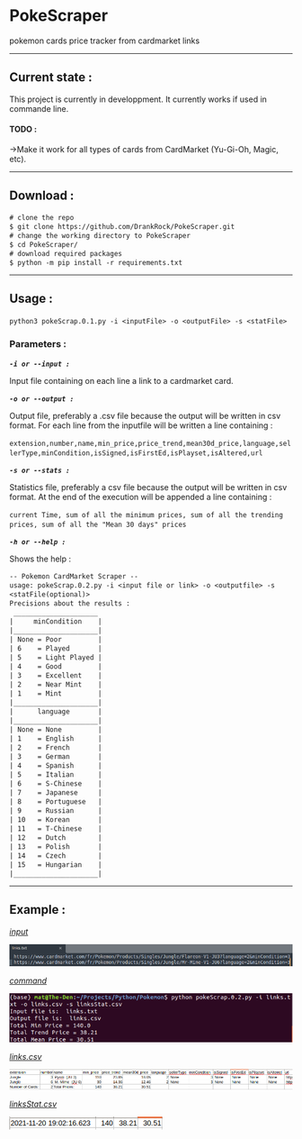 # PokeScraper
pokemon cards price tracker from cardmarket links

---
## Current state :
This project is currently in developpment. It currently works if used in commande line. 
#### TODO :
->Make it work for all types of cards from CardMarket (Yu-Gi-Oh, Magic, etc). 

---
## Download :
```
# clone the repo
$ git clone https://github.com/DrankRock/PokeScraper.git
# change the working directory to PokeScraper
$ cd PokeScraper/
# download required packages
$ python -m pip install -r requirements.txt
```
---
## Usage :
`python3 pokeScrap.0.1.py -i <inputFile> -o <outputFile> -s <statFile>`
### Parameters :
***`-i or --input :`***

Input file containing on each line a link to a cardmarket card. 

***`-o or --output :`***

Output file, preferably a .csv file because the output will be written in csv format. For each line from the inputfile will be written a line containing :

`extension,number,name,min_price,price_trend,mean30d_price,language,sellerType,minCondition,isSigned,isFirstEd,isPlayset,isAltered,url`

***`-s or --stats :`***

Statistics file, preferably a csv file because the output will be written in csv format. At the end of the execution will be appended a line containing :

`current Time, sum of all the minimum prices, sum of all the trending prices, sum of all the "Mean 30 days" prices`

***`-h or --help :`***

Shows the help :
```
-- Pokemon CardMarket Scraper --
usage: pokeScrap.0.2.py -i <input file or link> -o <outputfile> -s <statFile(optional)>
Precisions about the results :
 _____________________
|     minCondition    |
|_____________________|
| None = Poor         |
| 6    = Played       |
| 5    = Light Played |
| 4    = Good         |
| 3    = Excellent    |
| 2    = Near Mint    |
| 1    = Mint         |
|_____________________|
|      language       |
|_____________________|
| None = None         |
| 1    = English      |
| 2    = French       |
| 3    = German       |
| 4    = Spanish      |
| 5    = Italian      |
| 6    = S-Chinese    |
| 7    = Japanese     |
| 8    = Portuguese   |
| 9    = Russian      |
| 10   = Korean       |
| 11   = T-Chinese    |
| 12   = Dutch        |
| 13   = Polish       |
| 14   = Czech        |
| 15   = Hungarian    |
|_____________________|
```

---
## Example :
<ins>*input*</ins>

![picture alt](https://github.com/DrankRock/PokeScraper/blob/main/gitRessources/Screenshot%20from%202021-11-20%2019-00-58.png "links.txt")

<ins>*command*</ins>

![picture alt](https://github.com/DrankRock/PokeScraper/blob/main/gitRessources/Screenshot%20from%202021-11-20%2019-03-22.png "command")

<ins>*links.csv*</ins>

![picture alt](https://github.com/DrankRock/PokeScraper/blob/main/gitRessources/Screenshot%20from%202021-11-20%2019-05-10.png "links.csv")

<ins>*linksStat.csv*</ins>

![picture alt](https://github.com/DrankRock/PokeScraper/blob/main/gitRessources/Screenshot%20from%202021-11-20%2019-05-50.png "linksStat.csv")
